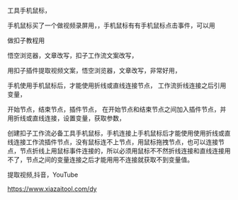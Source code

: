 工具手机鼠标，

手机鼠标买了一个做视频录屏用，，手机鼠标有有手机鼠标点击事件，可以用

做扣子教程用

悟空浏览器，文章改写，扣子工作流文案改写，

用扣子插件提取视频文案，悟空浏览器，文章改写，非常好用，

手机使用手机鼠标后，才能使用折线或直线连接节点，
工作流折线连接之后引用变量，


开始节点，结束节点，插件节点，
在开始节点和结束节点之间加入插件节点，并用折线或直线连接，设置变量，获取参数，


创建扣子工作流必备工具手机鼠标，手机连接上手机鼠标后才能使用使用折线或直线连接工作流插件节点，没有鼠标连不上节点，用鼠标拖拽节点，也可以连接节点，节点折线上用鼠标事件连接的，所以必须用鼠标不不然折线连接和直线连接用不了，节点之间的变量连接之后才能用用不连接就获取不到变量值。

提取视频,抖音，YouTube


https://www.xiazaitool.com/dy



